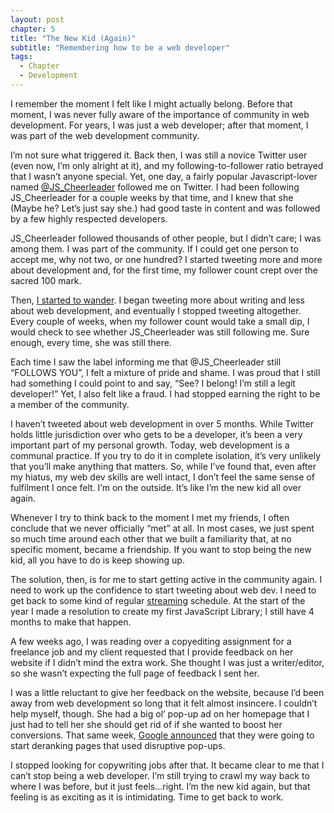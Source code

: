 ```yaml
---
layout: post
chapter: 5
title: "The New Kid (Again)"
subtitle: "Remembering how to be a web developer"
tags:
  - Chapter
  - Development
---
```


I remember the moment I felt like I might actually belong. Before that moment, I was never fully aware of the importance of community in web development. For years, I was just a web developer; after that moment, I was part of the web development community. 

I’m not sure what triggered it. Back then, I was still a novice Twitter user (even now, I’m only alright at it), and my following-to-follower ratio betrayed that I wasn’t anyone special. Yet, one day, a fairly popular Javascript-lover named [@JS_Cheerleader](https://twitter.com/JS_Cheerleader) followed me on Twitter. I had been following JS_Cheerleader for a couple weeks by that time, and I knew that she (Maybe he? Let’s just say she.) had good taste in content and was followed by a few highly respected developers. 

JS_Cheerleader followed thousands of other people, but I didn’t care; I was among them. I was part of the community. If I could get one person to accept me, why not two, or one hundred? I started tweeting more and more about development and, for the first time, my follower count crept over the sacred 100 mark.

Then, [I started to wander](http://www.devstory.mikecornish.net/posts/chapter-4/). I began tweeting more about writing and less about web development, and eventually I stopped tweeting altogether. Every couple of weeks, when my follower count would take a small dip, I would check to see whether JS_Cheerleader was still following me. Sure enough, every time, she was still there.

Each time I saw the label informing me that @JS_Cheerleader still “FOLLOWS YOU”, I felt a mixture of pride and shame. I was proud that I still had something I could point to and say, “See? I belong! I’m still a legit developer!” Yet, I also felt like a fraud. I had stopped earning the right to be a member of the community.

I haven’t tweeted about web development in over 5 months. While Twitter holds little jurisdiction over who gets to be a developer, it’s been a very important part of my personal growth. Today, web development is a communal practice. If you try to do it in complete isolation, it’s very unlikely that you’ll make anything that matters. So, while I’ve found that, even after my hiatus, my web dev skills are well intact, I don’t feel the same sense of fulfilment I once felt. I’m on the outside. It’s like I’m the new kid all over again.

Whenever I try to think back to the moment I met my friends, I often conclude that we never officially “met” at all. In most cases, we just spent so much time around each other that we built a familiarity that, at no specific moment, became a friendship. If you want to stop being the new kid, all you have to do is keep showing up.

The solution, then, is for me to start getting active in the community again. I need to work up the confidence to start tweeting about web dev. I need to get back to some kind of regular [streaming](https://www.twitch.tv/thatnerdygeek) schedule. At the start of the year I made a resolution to create my first JavaScript Library; I still have 4 months to make that happen.

A few weeks ago, I was reading over a copyediting assignment for a freelance job and my client requested that I provide feedback on her website if I didn’t mind the extra work. She thought I was just a writer/editor, so she wasn’t expecting the full page of feedback I sent her.

I was a little reluctant to give her feedback on the website, because I’d been away from web development so long that it felt almost insincere. I couldn’t help myself, though. She had a big ol’ pop-up ad on her homepage that I just had to tell her she should get rid of if she wanted to boost her conversions. That same week, [Google announced](https://webmasters.googleblog.com/2016/08/helping-users-easily-access-content-on.html) that they were going to start deranking pages that used disruptive pop-ups. 

I stopped looking for copywriting jobs after that. It became clear to me that I can’t stop being a web developer. I’m still trying to crawl my way back to where I was before, but it just feels...right. I’m the new kid again, but that feeling is as exciting as it is intimidating. Time to get back to work.
